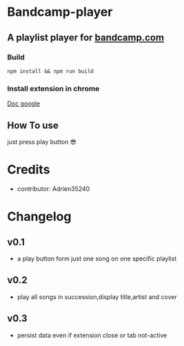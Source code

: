 # Bandcamp-player
## A playlist player for [bandcamp.com](https://bandcamp.com/)
### Build
```CMD
npm install && npm run build
```
### Install extension in chrome
[Doc google](https://support.google.com/chrome/a/answer/2714278?hl=fr#:~:text=Acc%C3%A9dez%20%C3%A0%20chrome%3A%2F%2Fextensions,application%20ou%20de%20l'extension.)
## How To use
just press play button 😎
# Credits
- contributor: Adrien35240


# Changelog
## v0.1
- a play button form just one song on one specific playlist
## v0.2
- play all songs in succession,display title,artist and cover
## v0.3
- persist data even if extension close or tab not-active 

